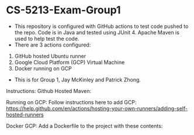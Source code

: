 # CS-5213-Exam-Group1
- This repository is configured with GitHub actions to test code pushed to the repo. Code is in Java and tested using JUnit 4. Apache Maven is used to help test the code.
- There are 3 actions configured:
1. GitHub hosted Ubuntu runner
2. Google Cloud Platform (GCP) Virtual Machine
3. Docker running on GCP
- This is for Group 1, Jay McKinley and Patrick Zhong.

Instructions:
Github Hosted Maven:

Running on GCP:
Follow instructions here to add GCP: https://help.github.com/en/actions/hosting-your-own-runners/adding-self-hosted-runners

Docker GCP:
Add a Dockerfile to the project with these contents:

